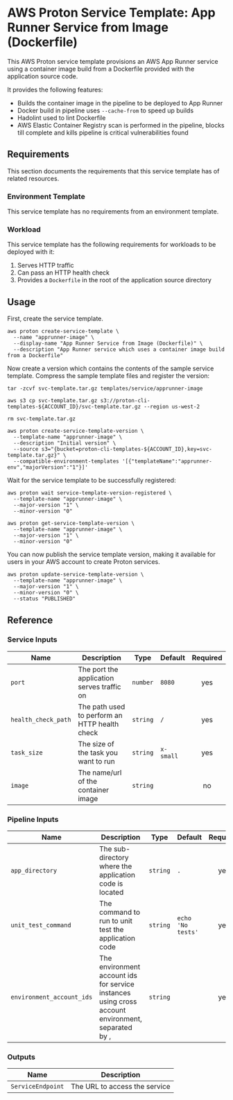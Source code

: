 # AWS Proton Service Template: App Runner Service from Image (Dockerfile)

This AWS Proton service template provisions an AWS App Runner service using a container image build from a Dockerfile provided with the application source code.

It provides the following features:
* Builds the container image in the pipeline to be deployed to App Runner
* Docker build in pipeline uses `--cache-from` to speed up builds
* Hadolint used to lint Dockerfile
* AWS Elastic Container Registry scan is performed in the pipeline, blocks till complete and kills pipeline is critical vulnerabilities found

## Requirements

This section documents the requirements that this service template has of related resources.

### Environment Template

This service template has no requirements from an environment template.

### Workload

This service template has the following requirements for workloads to be deployed with it:
1. Serves HTTP traffic
1. Can pass an HTTP health check
1. Provides a `Dockerfile` in the root of the application source directory

## Usage

First, create the service template.

```
aws proton create-service-template \
  --name "apprunner-image" \
  --display-name "App Runner Service from Image (Dockerfile)" \
  --description "App Runner service which uses a container image build from a Dockerfile"
```

Now create a version which contains the contents of the sample service template. Compress the sample template files and register the version:

```
tar -zcvf svc-template.tar.gz templates/service/apprunner-image

aws s3 cp svc-template.tar.gz s3://proton-cli-templates-${ACCOUNT_ID}/svc-template.tar.gz --region us-west-2

rm svc-template.tar.gz

aws proton create-service-template-version \
  --template-name "apprunner-image" \
  --description "Initial version" \
  --source s3="{bucket=proton-cli-templates-${ACCOUNT_ID},key=svc-template.tar.gz}" \
  --compatible-environment-templates '[{"templateName":"apprunner-env","majorVersion":"1"}]'
```

Wait for the service template to be successfully registered:

```
aws proton wait service-template-version-registered \
  --template-name "apprunner-image" \
  --major-version "1" \
  --minor-version "0"
  
aws proton get-service-template-version \
  --template-name "apprunner-image" \
  --major-version "1" \
  --minor-version "0"
```

You can now publish the service template version, making it available for users in your AWS account to create Proton services.

```
aws proton update-service-template-version \
  --template-name "apprunner-image" \
  --major-version "1" \
  --minor-version "0" \
  --status "PUBLISHED"
```

## Reference

### Service Inputs

| Name | Description | Type | Default | Required |
|------|-------------|------|---------|:-----:|
| `port` | The port the application serves traffic on | `number` | `8080` | yes |
| `health_check_path` | The path used to perform an HTTP health check | `string` | `/` | yes |
| `task_size` | The size of the task you want to run | `string` | `x-small` | yes |
| `image` | The name/url of the container image | `string` |  | no |

### Pipeline Inputs

| Name | Description | Type | Default | Required |
|------|-------------|------|---------|:-----:|
| `app_directory` | The sub-directory where the application code is located | `string` | `.` | yes |
| `unit_test_command` | The command to run to unit test the application code | `string` | `echo 'No tests'` | yes |
| `environment_account_ids` | The environment account ids for service instances using cross account environment, separated by , | `string` |  | yes |

### Outputs

| Name | Description |
|------|-------------|
| `ServiceEndpoint` | The URL to access the service |